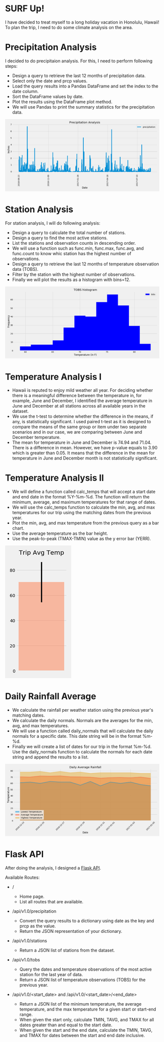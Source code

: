 
# SURF Up!

I have decided to treat myself to a long holiday vacation in Honolulu, Hawaii! To plan the trip, I need to do some climate analysis on the area.


# Precipitation Analysis

I decided to do precipitaion analysis. For this, I need to perform following steps:

* Design a query to retrieve the last 12 months of precipitation data.
* Select only the date and prcp values.
* Load the query results into a Pandas DataFrame and set the index to the date column.
* Sort the DataFrame values by date.
* Plot the results using the DataFrame plot method.
* We will use Pandas to print the summary statistics for the precipitation data.


![surfup](https://github.com/UoT-Bootcamp/SQLAlchemy-challenge/blob/master/Images/precipitation_analysis.png)


# Station Analysis

For station analysis, I will do following analysis:

* Design a query to calculate the total number of stations.
* Design a query to find the most active stations.
* List the stations and observation counts in descending order.
* We will use a function such as func.min, func.max, func.avg, and func.count to know whic station has the highest number of observations.
* Design a query to retrieve the last 12 months of temperature observation data (TOBS).
* Filter by the station with the highest number of observations.
* Finally we will plot the results as a histogram with bins=12.


![surfup](https://github.com/UoT-Bootcamp/SQLAlchemy-challenge/blob/master/Images/tobs_histogram.png)


# Temperature Analysis I

* Hawaii is reputed to enjoy mild weather all year. For deciding whether there is a meaningful difference between the temperature in, for example, June and December, I identified the average temperature in June and December at all stations across all available years in the dataset. 
* We use the t-test to determine whether the difference in the means, if any, is statistically significant. I used paired t-test as it is designed to compare the means of the same group or item under two separate scenarios and in our case, we are comparing between June and December temperature.
* The mean for temperature in June and December is 74.94 and 71.04. There is a difference in mean. However, we have p-value equals to 3.90 which is greater than 0.05. It means that the difference in the mean for temperature in June and December month is not statistically significant. 


# Temperature Analysis II

* We will define a function called calc_temps that will accept a start date and end date in the format %Y-%m-%d. The function will return the minimum, average, and maximum temperatures for that range of dates.
* We will use the calc_temps function to calculate the min, avg, and max temperatures for our trip using the matching dates from the previous year.
* Plot the min, avg, and max temperature from the previous query as a bar chart.
* Use the average temperature as the bar height.
* Use the peak-to-peak (TMAX-TMIN) value as the y error bar (YERR).


![surfup](https://github.com/UoT-Bootcamp/SQLAlchemy-challenge/blob/master/Images/trip_avg_temp.png)


# Daily Rainfall Average

* We calculate the rainfall per weather station using the previous year's matching dates.
* We calculate the daily normals. Normals are the averages for the min, avg, and max temperatures.
* We will use a function called daily_normals that will calculate the daily normals for a specific date. This date string will be in the format %m-%d. 
* Finally we will create a list of dates for our trip in the format %m-%d. Use the daily_normals function to calculate the normals for each date string and append the results to a list.


![surfup](https://github.com/UoT-Bootcamp/SQLAlchemy-challenge/blob/master/Images/daily_average_rainfall.png)


# Flask API

After doing the analysis, I designed a [Flask API](https://github.com/UoT-Bootcamp/SQLAlchemy-challenge/blob/master/app.py).

Available Routes:

* /
  * Home page.
  * List all routes that are available.


* /api/v1.0/precipitation
    * Convert the query results to a dictionary using date as the key and prcp as the value.
    * Return the JSON representation of your dictionary.


* /api/v1.0/stations
    * Return a JSON list of stations from the dataset.


* /api/v1.0/tobs
    * Query the dates and temperature observations of the most active station for the last year of data.
    * Return a JSON list of temperature observations (TOBS) for the previous year.


* /api/v1.0/&#60;start_date&#62; and /api/v1.0/&#60;start_date&#62;/&#60;end_date&#62;
    * Return a JSON list of the minimum temperature, the average temperature, and the max temperature for a given start or start-end range.
    * When given the start only, calculate TMIN, TAVG, and TMAX for all dates greater than and equal to the start date.
    * When given the start and the end date, calculate the TMIN, TAVG, and TMAX for dates between the start and end date inclusive.
  

